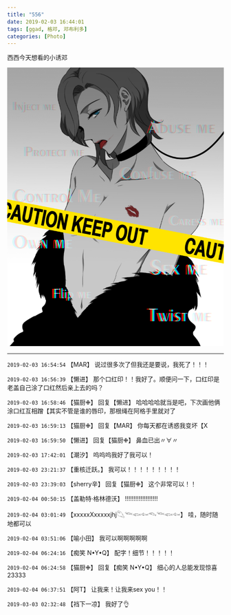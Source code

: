 ```yaml
---
title: "556"
date: 2019-02-03 16:44:01
tags: [ggad, 格邓, 邓布利多]
categories: [Photo]
---
```


<p>西西今天想看的小诱邓</p>

![](https://raw.githubusercontent.com/alicewish/meowchain247/master/img_cVZNdzJtQk9JV2RGZkZlRzZibDFQaGJmUmZWMkJTUG5RN3c1aHVaZzhqeEwxakROa3ZSM1BnPT0.jpg)

---

`2019-02-03 16:54:54` 【MAR】 说过很多次了但我还是要说，我死了！！！

`2019-02-03 16:56:39` 【懒进】 那个口红印！！我好了。顺便问一下，口红印是老盖自己涂了口红然后亲上去的吗？

`2019-02-03 16:58:46` 【猫厨✙】 回复【懒进】 哈哈哈哈就当是吧，下次画他俩涂口红互相蹭【其实不管是谁的唇印，那根绳在阿格手里就对了

`2019-02-03 16:59:13` 【猫厨✙】 回复【MAR】 你每天都在诱惑我变坏【X

`2019-02-03 16:59:50` 【懒进】 回复【猫厨✙】 鼻血已出〃∀〃

`2019-02-03 17:42:01` 【潮汐】 呜呜呜我好了我可以！

`2019-02-03 23:21:37` 【重核迁跃。】 我可以！！！！！！！！！

`2019-02-03 23:39:03` 【sherry辛】 回复【猫厨✙】 这个非常可以！！

`2019-02-04 00:50:15` 【盖勒特·格林德沃】 !!!!!!!!!!!!!!!!!!!

`2019-02-04 03:01:49` 【xxxxxXxxxxxjhj𓆡𓆝𓆟𓆜𓆞𓆝𓆟𓆜】 哇，随时随地都可以

`2019-02-04 03:51:06` 【喻小田】 我可以啊啊啊啊啊

`2019-02-04 06:24:16` 【痴笑 N•Y•Q】 配字！细节！！！！！

`2019-02-04 06:24:58` 【猫厨✙】 回复【痴笑 N•Y•Q】 细心的人总能发现惊喜23333

`2019-02-04 06:37:51` 【阿T】 让我来！让我来sex you！！

`2019-03-03 02:32:48` 【裆下一凉】 我好了👌
